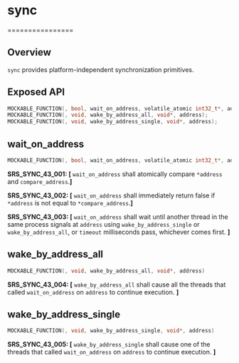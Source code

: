 # sync
================

## Overview

`sync` provides platform-independent synchronization primitives.

## Exposed API

```c
MOCKABLE_FUNCTION(, bool, wait_on_address, volatile_atomic int32_t*, address, int32_t*, compare_address, uint32_t, timeout);
MOCKABLE_FUNCTION(, void, wake_by_address_all, void*, address);
MOCKABLE_FUNCTION(, void, wake_by_address_single, void*, address);
```

## wait_on_address

```c
MOCKABLE_FUNCTION(, bool, wait_on_address, volatile_atomic int32_t*, address, int32_t*, compare_address, uint32_t, timeout)
```

**SRS_SYNC_43_001: [** `wait_on_address` shall atomically compare `*address` and `compare_address`.**]**

**SRS_SYNC_43_002: [** `wait_on_address` shall immediately return false if `*address` is not equal to `*compare_address`.**]**

**SRS_SYNC_43_003: [** `wait_on_address` shall wait until another thread in the same process signals at `address` using `wake_by_address_single` or `wake_by_address_all`, or `timeout` milliseconds pass, whichever comes first. **]**

## wake_by_address_all

```c
MOCKABLE_FUNCTION(, void, wake_by_address_all, void*, address)
```

**SRS_SYNC_43_004: [** `wake_by_address_all` shall cause all the threads that called `wait_on_address` on `address` to continue execution. **]**

## wake_by_address_single

```c
MOCKABLE_FUNCTION(, void, wake_by_address_single, void*, address)
```

**SRS_SYNC_43_005: [** `wake_by_address_single` shall cause one of the threads that called `wait_on_address` on `address` to continue execution. **]**